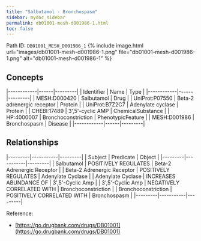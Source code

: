 ```yaml
---
title: "Salbutamol - Bronchospasm"
sidebar: mydoc_sidebar
permalink: db01001-mesh-d001986-1.html
toc: false 
---
```



Path ID: `DB01001_MESH_D001986_1`
{% include image.html url="images/db01001-mesh-d001986-1.png" file="db01001-mesh-d001986-1.png" alt="db01001-mesh-d001986-1" %}

## Concepts

|------------|------|---------|
| Identifier | Name | Type    |
|------------|------|---------|
| MESH:D000420 | Salbutamol | Drug |
| UniProt:P07550 | Beta-2 adrenergic receptor | Protein |
| UniProt:B7Z2C7 | Adenylate cyclase | Protein |
| CHEBI:17489 | 3',5'-cyclic AMP | ChemicalSubstance |
| HP:4000007 | Bronchoconstriction | PhenotypicFeature |
| MESH:D001986 | Bronchospasm | Disease |
|------------|------|---------|

## Relationships

|---------|-----------|---------|
| Subject | Predicate | Object  |
|---------|-----------|---------|
| Salbutamol | POSITIVELY REGULATES | Beta-2 Adrenergic Receptor |
| Beta-2 Adrenergic Receptor | POSITIVELY REGULATES | Adenylate Cyclase |
| Adenylate Cyclase | INCREASES ABUNDANCE OF | 3',5'-Cyclic Amp |
| 3',5'-Cyclic Amp | NEGATIVELY CORRELATED WITH | Bronchoconstriction |
| Bronchoconstriction | POSITIVELY CORRELATED WITH | Bronchospasm |
|---------|-----------|---------|

Reference: 
  - [https://go.drugbank.com/drugs/DB01001](https://go.drugbank.com/drugs/DB01001)
